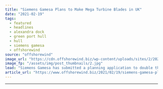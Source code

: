 ```yaml
---
title: "Siemens Gamesa Plans to Make Mega Turbine Blades in UK"
date: "2021-02-19"
tags: 
  - featured
  - headlines
  - alexandra dock
  - green port hull
  - hull
  - siemens gamesa
  - offshorewind
source: "offshorewind"
image_url: "https://cdn.offshorewind.biz/wp-content/uploads/sites/2/2021/02/19144008/Siemens-Gamesa-Plans-to-Make-Mega-Turbine-Blades-in-UK.jpg"
image_fp: "/assets/img/post_thumbnails/2.jpg"
lead: "Siemens Gamesa has submitted a planning application to double the size of their blade"
article_url: "https://www.offshorewind.biz/2021/02/19/siemens-gamesa-plans-to-make-mega-turbine-blades-in-uk/"
---
```


---
